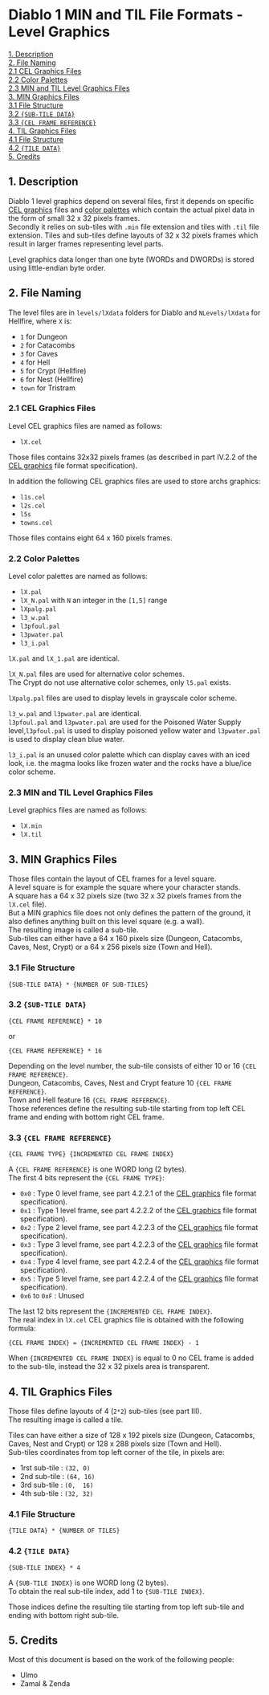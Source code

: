 # Diablo 1 MIN and TIL File Formats - Level Graphics

[1. Description](#1-description)  
[2. File Naming]()  
[2.1 CEL Graphics Files]()  
[2.2 Color Palettes]()  
[2.3 MIN and TIL Level Graphics Files]()  
[3. MIN Graphics Files]()  
[3.1 File Structure]()  
[3.2 `{SUB-TILE DATA}`]()  
[3.3 `{CEL FRAME REFERENCE}`]()  
[4. TIL Graphics Files]()  
[4.1 File Structure]()  
[4.2 `{TILE DATA}`]()  
[5. Credits](#5-credits)  


## 1. Description

Diablo 1 level graphics depend on several files, first it depends on specific [CEL graphics](CEL.md) files and [color palettes](PAL.md) which contain the actual pixel data in the form of small 32 x 32 pixels frames.  
Secondly it relies on sub-tiles with `.min` file extension and tiles with `.til` file extension. Tiles and sub-tiles define layouts of 32 x 32 pixels frames which result in larger frames representing level parts.

Level graphics data longer than one byte (WORDs and DWORDs) is stored using little-endian byte order.


## 2. File Naming

The level files are in `levels/lXdata` folders for Diablo and `NLevels/lXdata` for Hellfire, where `X` is:

- `1` for Dungeon
- `2` for Catacombs
- `3` for Caves
- `4` for Hell
- `5` for Crypt (Hellfire)
- `6` for Nest (Hellfire)
- `town` for Tristram


### 2.1 CEL Graphics Files

Level CEL graphics files are named as follows:
- `lX.cel`

Those files contains 32x32 pixels frames (as described in part IV.2.2 of the [CEL graphics](CEL.md) file format specification).

In addition the following CEL graphics files are used to store archs graphics:
- `l1s.cel`
- `l2s.cel`
- `l5s`
- `towns.cel`

Those files contains eight 64 x 160 pixels frames.


### 2.2 Color Palettes

Level color palettes are named as follows:
- `lX.pal`
- `lX_N.pal` with `N` an integer in the `[1,5]` range
- `lXpalg.pal`
- `l3_w.pal`
- `l3pfoul.pal`
- `l3pwater.pal`
- `l3_i.pal`

`lX.pal` and `lX_1.pal` are identical.

`lX_N.pal` files are used for alternative color schemes.  
The Crypt do not use alternative color schemes, only `l5.pal` exists.

`lXpalg.pal` files are used to display levels in grayscale color scheme.

`l3_w.pal` and `l3pwater.pal` are identical.  
`l3pfoul.pal` and `l3pwater.pal` are used for the Poisoned Water Supply level,`l3pfoul.pal` is used to display poisoned yellow water and `l3pwater.pal` is used to display clean blue water.

`l3_i.pal` is an unused color palette which can display caves with an iced look, i.e. the magma looks like frozen water and the rocks have a blue/ice color scheme.


### 2.3 MIN and TIL Level Graphics Files

Level graphics files are named as follows:
- `lX.min`
- `lX.til`


## 3. MIN Graphics Files

Those files contain the layout of CEL frames for a level square.  
A level square is for example the square where your character stands.  
A square has a 64 x 32 pixels size (two 32 x 32 pixels frames from the `lX.cel` file).  
But a MIN graphics file does not only defines the pattern of the ground, it also defines anything built on this level square (e.g. a wall).  
The resulting image is called a sub-tile.  
Sub-tiles can either have a 64 x 160 pixels size (Dungeon, Catacombs, Caves, Nest, Crypt) or a 64 x 256  pixels size (Town and Hell).  


### 3.1 File Structure

```
{SUB-TILE DATA} * {NUMBER OF SUB-TILES}
```


### 3.2 `{SUB-TILE DATA}`

```
{CEL FRAME REFERENCE} * 10
```

or

```
{CEL FRAME REFERENCE} * 16
```

Depending on the level number, the sub-tile consists of either 10 or 16 `{CEL FRAME REFERENCE}`.  
Dungeon, Catacombs, Caves, Nest and Crypt feature 10 `{CEL FRAME REFERENCE}`.  
Town and Hell feature 16 `{CEL FRAME REFERENCE}`.  
Those references define the resulting sub-tile starting from top left CEL frame and ending with bottom right CEL frame.


### 3.3 `{CEL FRAME REFERENCE}`

```
{CEL FRAME TYPE} {INCREMENTED CEL FRAME INDEX}
```

A `{CEL FRAME REFERENCE}` is one WORD long (2 bytes).  
The first 4 bits represent the `{CEL FRAME TYPE}`:

- `0x0` : Type 0 level frame, see part 4.2.2.1 of the [CEL graphics](CEL.md) file format specification).
- `0x1` : Type 1 level frame, see part 4.2.2.2 of the [CEL graphics](CEL.md) file format specification).
- `0x2` : Type 2 level frame, see part 4.2.2.3 of the [CEL graphics](CEL.md) file format specification).
- `0x3` : Type 3 level frame, see part 4.2.2.3 of the [CEL graphics](CEL.md) file format specification).
- `0x4` : Type 4 level frame, see part 4.2.2.4 of the [CEL graphics](CEL.md) file format specification).
- `0x5` : Type 5 level frame, see part 4.2.2.4 of the [CEL graphics](CEL.md) file format specification).
- `0x6` to `0xF` : Unused

The last 12 bits represent the `{INCREMENTED CEL FRAME INDEX}`.  
The real index in `lX.cel` CEL graphics file is obtained with the following formula:

```
{CEL FRAME INDEX} = {INCREMENTED CEL FRAME INDEX} - 1
```

When `{INCREMENTED CEL FRAME INDEX}` is equal to 0 no CEL frame is added to the sub-tile, instead the 32 x 32 pixels area is transparent.


## 4. TIL Graphics Files

Those files define layouts of 4 (`2*2`) sub-tiles (see part III).  
The resulting image is called a tile.  

Tiles can have either a size of 128 x 192 pixels size (Dungeon, Catacombs, Caves, Nest and Crypt) or 128 x 288 pixels size (Town and Hell).  
Sub-tiles coordinates from top left corner of the tile, in pixels are:
- 1rst sub-tile : `(32, 0)`
- 2nd sub-tile  : `(64, 16)`
- 3rd sub-tile  : `(0,  16)`
- 4th sub-tile  : `(32, 32)`


### 4.1 File Structure

```
{TILE DATA} * {NUMBER OF TILES}
```


### 4.2 `{TILE DATA}`

```
{SUB-TILE INDEX} * 4
```

A `{SUB-TILE INDEX}` is one WORD long (2 bytes).  
To obtain the real sub-tile index, add 1 to `{SUB-TILE INDEX}`.  

Those indices define the resulting tile starting from top left sub-tile and ending with bottom right sub-tile.


## 5. Credits

Most of this document is based on the work of the following people:
- Ulmo
- Zamal & Zenda
